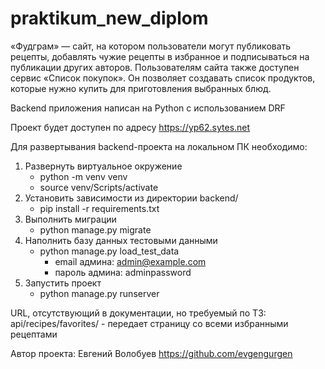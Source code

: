 # praktikum_new_diplom
«Фудграм» — сайт, на котором пользователи могут публиковать рецепты, добавлять чужие рецепты в избранное и подписываться на публикации других авторов. Пользователям сайта также доступен сервис «Список покупок». Он позволяет создавать список продуктов, которые нужно купить для приготовления выбранных блюд.

Backend приложения написан на Python с использованием DRF

Проект будет доступен по адресу https://yp62.sytes.net

Для развертывания backend-проекта на локальном ПК необходимо:
1) Развернуть виртуальное окружение
    - python -m venv venv
    - source venv/Scripts/activate
2) Установить зависимости из директории backend/
    - pip install -r requirements.txt
3) Выполнить миграции
    - python manage.py migrate
4) Наполнить базу данных тестовыми данными
    - python manage.py load_test_data
        - email админа: admin@example.com
        - пароль админа: adminpassword
5) Запустить проект
    - python manage.py runserver

URL, отсутствующий в документации, но требуемый по ТЗ:
    api/recipes/favorites/ - передает страницу со всеми избранными рецептами



Автор проекта: Евгений Волобуев https://github.com/evgengurgen